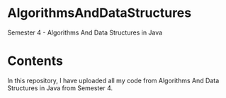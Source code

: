 # AlgorithmsAndDataStructures
Semester 4 - Algorithms And Data Structures in Java

# Contents
In this repository, I have uploaded all my code from Algorithms And Data Structures in Java from Semester 4.
